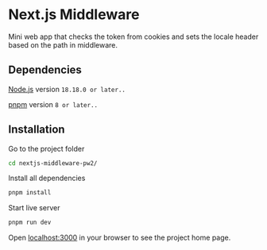 # Next.js Middleware

Mini web app that checks the token from cookies and sets the locale header based on the path in middleware.

## Dependencies

[Node.js](https://nodejs.org/en) version `18.18.0 or later..`

[pnpm](https://pnpm.io/installation) version `8 or later..`

## Installation

Go to the project folder

```bash
cd nextjs-middleware-pw2/
```

Install all dependencies

```bash
pnpm install
```

Start live server

```bash
pnpm run dev
```

Open [localhost:3000](http://localhost:3000) in your browser to see the project home page.
